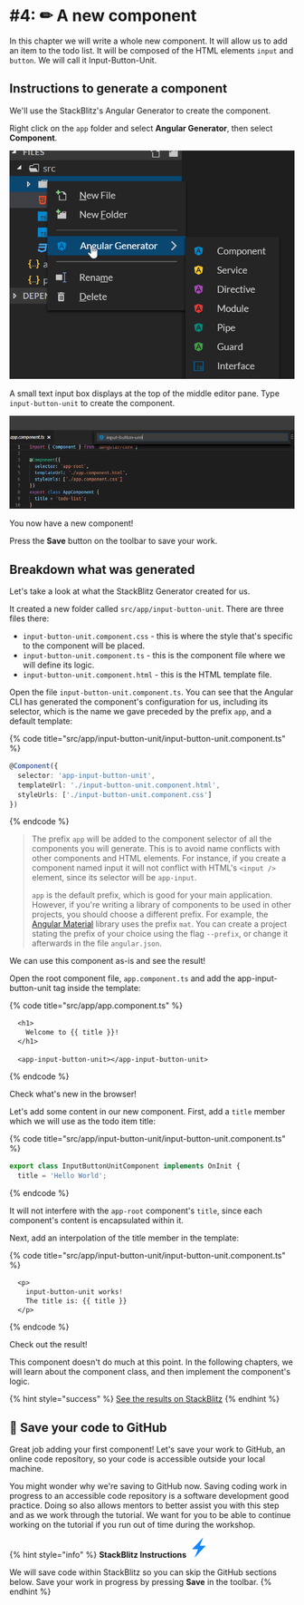 # \#4: ✏ A new component

In this chapter we will write a whole new component. It will allow us to add an item to the todo list. It will be composed of the HTML elements `input` and `button`. We will call it Input-Button-Unit.

## Instructions to generate a component

We'll use the StackBlitz's Angular Generator to create the component.

Right click on the `app` folder and select **Angular Generator**, then select **Component**.

![StackBlitz Angular Generator](../.gitbook/assets/stackblitz-generator.png)

A small text input box displays at the top of the middle editor pane. Type `input-button-unit` to create the component.

![Input component name](../.gitbook/assets/stackblitz-component-name.png)

You now have a new component!

Press the **Save** button on the toolbar to save your work.

## Breakdown what was generated

Let's take a look at what the StackBlitz Generator created for us.

It created a new folder called `src/app/input-button-unit`. There are three files there:

* `input-button-unit.component.css` - this is where the style that's specific to the component will be placed.
* `input-button-unit.component.ts` - this is the component file where we will define its logic.
* `input-button-unit.component.html` - this is the HTML template file.

Open the file `input-button-unit.component.ts`. You can see that the Angular CLI has generated the component's configuration for us, including its selector, which is the name we gave preceded by the prefix `app`, and a default template:

{% code title="src/app/input-button-unit/input-button-unit.component.ts" %}
```typescript
@Component({
  selector: 'app-input-button-unit',
  templateUrl: './input-button-unit.component.html',
  styleUrls: ['./input-button-unit.component.css']
})
```
{% endcode %}

> The prefix `app` will be added to the component selector of all the components you will generate. This is to avoid name conflicts with other components and HTML elements. For instance, if you create a component named input it will not conflict with HTML's `<input />` element, since its selector will be `app-input`.
>
> `app` is the default prefix, which is good for your main application. However, if you're writing a library of components to be used in other projects, you should choose a different prefix. For example, the [Angular Material](https://material.angular.io/) library uses the prefix `mat`. You can create a project stating the prefix of your choice using the flag `--prefix`, or change it afterwards in the file `angular.json`.

We can use this component as-is and see the result!

Open the root component file, `app.component.ts` and add the app-input-button-unit tag inside the template:

{% code title="src/app/app.component.ts" %}
```markup
  <h1>
    Welcome to {{ title }}!
  </h1>

  <app-input-button-unit></app-input-button-unit>
```
{% endcode %}

Check what's new in the browser!

Let's add some content in our new component. First, add a `title` member which we will use as the todo item title:

{% code title="src/app/input-button-unit/input-button-unit.component.ts" %}
```typescript
export class InputButtonUnitComponent implements OnInit {
  title = 'Hello World';
```
{% endcode %}

It will not interfere with the `app-root` component's `title`, since each component's content is encapsulated within it.

Next, add an interpolation of the title member in the template:

{% code title="src/app/input-button-unit/input-button-unit.component.ts" %}
```markup
  <p>
    input-button-unit works!
    The title is: {{ title }}
  </p>
```
{% endcode %}

Check out the result!

This component doesn't do much at this point. In the following chapters, we will learn about the component class, and then implement the component's logic.

{% hint style="success" %}
[See the results on StackBlitz](https://stackblitz.com/github/ng-girls/todo-list-tutorial/tree/master/examples/04-a-new-component%20)
{% endhint %}

## 💾 Save your code to GitHub

Great job adding your first component! Let's save your work to GitHub, an online code repository, so your code is accessible outside your local machine.

You might wonder why we're saving to GitHub now. Saving coding work in progress to an accessible code repository is a software development good practice. Doing so also allows mentors to better assist you with this step and as we work through the tutorial. We want for you to be able to continue working on the tutorial if you run out of time during the workshop.

{% hint style="info" %}
**StackBlitz Instructions** ![](../.gitbook/assets/stackblitz-hint.svg)

We will save code within StackBlitz so you can skip the GitHub sections below. Save your work in progress by pressing **Save** in the toolbar.
{% endhint %}

